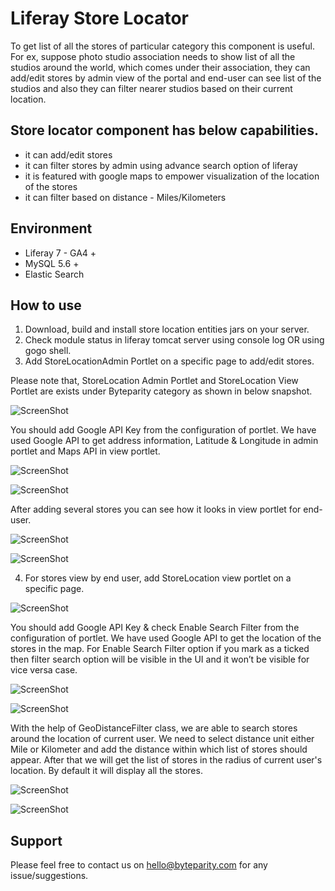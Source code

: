 # Liferay Store Locator

To get list of all the stores of particular category this component is useful. For ex, suppose photo studio association needs to show list of all the studios around the world, which comes under their association, they can add/edit stores by admin view of the portal and end-user can see list of the studios and also they can filter nearer studios based on their current location.

## Store locator component has below capabilities.
*	it can add/edit stores
*	it can filter stores by admin using advance search option of liferay
*	it is featured with google maps to empower visualization of the location of the stores
*	it can filter based on distance - Miles/Kilometers

## Environment

* Liferay 7 - GA4 +
*	MySQL 5.6 +
*	Elastic Search

## How to use

1. Download, build and install store location entities jars on your server.
2. Check module status in liferay tomcat server using console log OR using gogo shell.
3. Add StoreLocationAdmin Portlet on a specific page to add/edit stores.

Please note that, StoreLocation Admin Portlet and StoreLocation View Portlet are exists under Byteparity category as shown in below snapshot.

![ScreenShot](https://user-images.githubusercontent.com/24852574/43137011-25fe26ec-8f68-11e8-9eeb-acac95246d75.PNG)


You should add Google API Key from the configuration of portlet. We have used Google API to get address information, Latitude & Longitude in admin portlet and Maps API in view portlet.


![ScreenShot](https://user-images.githubusercontent.com/24852574/43137101-7261bf26-8f68-11e8-8e2e-fbd8888d8fb1.PNG)

![ScreenShot](https://user-images.githubusercontent.com/24852574/43137133-8c58ab10-8f68-11e8-97e1-2a08b8bcfd27.PNG)

After adding several stores you can see how it looks in view portlet for end-user.
   
![ScreenShot](https://user-images.githubusercontent.com/24852574/43137227-e773e30c-8f68-11e8-828d-22462f4718be.PNG)


![ScreenShot](https://user-images.githubusercontent.com/24852574/43137270-08f32498-8f69-11e8-81e1-38628c78e93a.PNG)


4. For stores view by end user, add StoreLocation view portlet on a specific page.


![ScreenShot](https://user-images.githubusercontent.com/24852574/43137336-3793b0f6-8f69-11e8-8057-5bd9f6b180cc.PNG)

You should add Google API Key & check Enable Search Filter from the configuration of portlet. 
We have used Google API to get the location of the stores in the map. For Enable Search Filter option if you mark as a ticked then filter search option will be visible in the UI and it won’t be visible for vice versa case.

![ScreenShot](https://user-images.githubusercontent.com/24852574/43137383-64e52ad0-8f69-11e8-9838-71c5d9b58060.PNG)

![ScreenShot](https://user-images.githubusercontent.com/24852574/43137430-8687f3d4-8f69-11e8-9e6d-15e85adf7b49.PNG)

With the help of GeoDistanceFilter class, we are able to search stores around the location of current user. We need to select distance unit either Mile or Kilometer and add the distance within which list of stores should appear. After that we will get the list of stores in the radius of current user's location. By default it will display all the stores.

![ScreenShot](https://user-images.githubusercontent.com/24852574/43137565-b09dec1e-8f69-11e8-8853-0ad49c5c3cec.PNG)

![ScreenShot](https://user-images.githubusercontent.com/24852574/43137590-c7359738-8f69-11e8-82f2-b6ad47782dce.PNG)

## Support
   Please feel free to contact us on hello@byteparity.com for any issue/suggestions.
